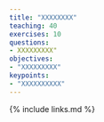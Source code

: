 ```yaml
---
title: "XXXXXXXX"
teaching: 40
exercises: 10
questions:
- XXXXXXXXX"
objectives:
- "XXXXXXXXX"
keypoints:
- "XXXXXXXXXX" 
---
```


{% include links.md %}
